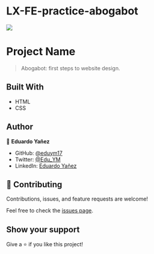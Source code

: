 # LX-FE-practice-abogabot

![](https://img.shields.io/badge/LaunchX-blueviolet)

# Project Name

> Abogabot: first steps to website design.


## Built With

- HTML
- CSS

## Author

👤 **Eduardo Yañez**

- GitHub: [@eduym17](https://github.com/eduym17)
- Twitter: [@Edu_YM](https://twitter.com/Edu_YM)
- LinkedIn: [Eduardo Yañez](https://www.linkedin.com/in/eduardoym/)

## 🤝 Contributing

Contributions, issues, and feature requests are welcome!

Feel free to check the [issues page](../../issues/).

## Show your support

Give a ⭐️ if you like this project!
